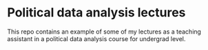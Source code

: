 # Political data analysis lectures

This repo contains an example of some of my lectures as a teaching assistant in a political data analysis course for undergrad level.  
